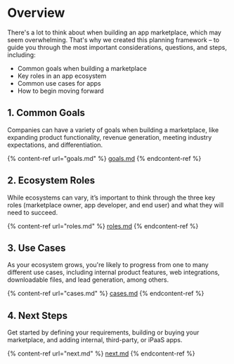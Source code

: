# Overview

There's a lot to think about when building an app marketplace, which may seem overwhelming. That's why we created this planning framework – to guide you through the most important considerations, questions, and steps, including:

* Common goals when building a marketplace
* Key roles in an app ecosystem
* Common use cases for apps
* How to begin moving forward

## 1. Common Goals

Companies can have a variety of goals when building a marketplace, like expanding product functionality, revenue generation, meeting industry expectations, and differentiation.



{% content-ref url="goals.md" %}
[goals.md](goals.md)
{% endcontent-ref %}

## 2. Ecosystem Roles

While ecosystems can vary, it’s important to think through the three key roles (marketplace owner, app developer, and end user) and what they will need to succeed.

{% content-ref url="roles.md" %}
[roles.md](roles.md)
{% endcontent-ref %}

## 3. Use Cases

As your ecosystem grows, you're likely to progress from one to many different use cases, including internal product features, web integrations, downloadable files, and lead generation, among others.

{% content-ref url="cases.md" %}
[cases.md](cases.md)
{% endcontent-ref %}

## 4. Next Steps

Get started by defining your requirements, building or buying your marketplace, and adding internal, third-party, or iPaaS apps.

{% content-ref url="next.md" %}
[next.md](next.md)
{% endcontent-ref %}
